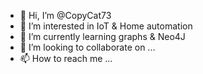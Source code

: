 - 👋 Hi, I’m @CopyCat73
- 👀 I’m interested in IoT & Home automation
- 🌱 I’m currently learning graphs & Neo4J
- 💞️ I’m looking to collaborate on ...
- 📫 How to reach me ...

<!---
CopyCat73/CopyCat73 is a ✨ special ✨ repository because its `README.md` (this file) appears on your GitHub profile.
You can click the Preview link to take a look at your changes.
--->
